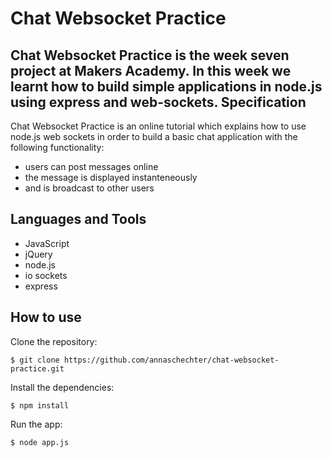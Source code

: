 Chat Websocket Practice
=======================
Chat Websocket Practice is the week seven project at Makers Academy. In this week we learnt how to build simple applications in node.js using express and web-sockets.
Specification
-------------
Chat Websocket Practice is an online tutorial which explains how to use node.js web sockets in order to build a basic chat application with the following functionality:
* users can post messages online
* the message is displayed instanteneously
* and is broadcast to other users

Languages and Tools
-------------------
* JavaScript
* jQuery
* node.js
* io sockets
* express

How to use
----------
Clone the repository:
```
$ git clone https://github.com/annaschechter/chat-websocket-practice.git
```
Install the dependencies:
```
$ npm install
``` 
Run the app:
```
$ node app.js
``` 